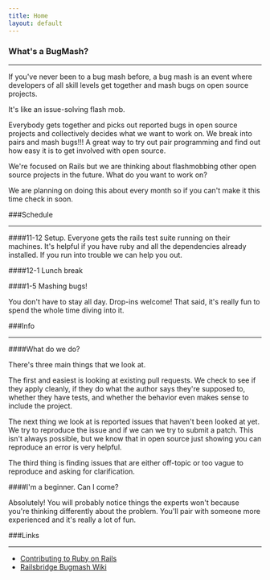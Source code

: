 ```yaml
---
title: Home
layout: default
---
```


### What's a BugMash?

***



If you've never been to a bug mash before, a bug mash is an event where developers of all skill levels get together and mash bugs on open source projects.

It's like an issue-solving flash mob.

Everybody gets together and picks out reported bugs in open source projects and collectively decides what we want to work on. We break into pairs and mash bugs!!! A great way to try out pair programming and find out how easy it is to get involved with open source.


We're focused on Rails but we are thinking about flashmobbing other open source projects in the future. What do you want to work on?

We are planning on doing this about every month so if you can't make it this time check in soon.




###Schedule 

***

####11-12 
Setup. Everyone gets the rails test suite running on their machines. It's helpful if you have ruby and all the dependencies already installed. If you run into trouble we can help you out.

####12-1
Lunch break

####1-5
Mashing bugs!

You don't have to stay all day. Drop-ins welcome! That said, it's really fun to spend the whole time diving into it.



###Info

***

####What do we do?

There's three main things that we look at. 

The first and easiest is looking at existing pull requests. We check to see if they apply cleanly, if they do what the author says they're supposed to, whether they have tests, and whether the behavior even makes sense to include the project.

The next thing we look at is reported issues that haven't been looked at yet. We try to reproduce the issue and if we can we try to submit a patch. This isn't always possible, but we know that in open source just showing you can reproduce an error is very helpful.

The third thing is finding issues that are either off-topic or too vague to reproduce and asking for clarification.



####I'm a beginner. Can I come? 

Absolutely! You will probably notice things the experts won't because you're thinking differently about the problem. You'll pair with someone more experienced and it's really a lot of fun.



###Links 

***

* [Contributing to Ruby on Rails](http://guides.rubyonrails.org/contributing_to_ruby_on_rails.html)
* [Railsbridge Bugmash Wiki](http://wiki.railsbridge.org/projects/1/wiki/BugMash)